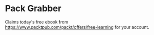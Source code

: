 # Pack Grabber

Claims today's free ebook from https://www.packtpub.com/packt/offers/free-learning for your account.